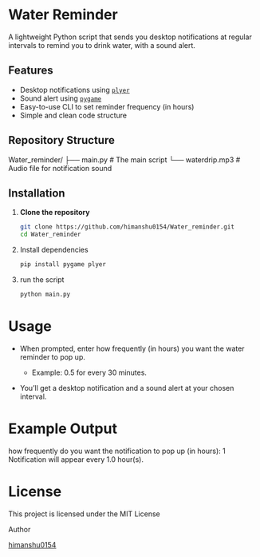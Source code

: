 # Water Reminder

A lightweight Python script that sends you desktop notifications at regular intervals to remind you to drink water, with a sound alert.

## Features

- Desktop notifications using [`plyer`](https://plyer.readthedocs.io/en/latest/)
- Sound alert using [`pygame`](https://www.pygame.org/)
- Easy-to-use CLI to set reminder frequency (in hours)
- Simple and clean code structure

## Repository Structure

Water_reminder/ ├── main.py              # The main script 
                └── waterdrip.mp3        # Audio file for notification sound

## Installation

1. **Clone the repository**

    ```bash
    git clone https://github.com/himanshu0154/Water_reminder.git
    cd Water_reminder

2. Install dependencies
    
    ```bash
    pip install pygame plyer

3. run the script 

    ```bash
    python main.py

# Usage

* When prompted, enter how frequently (in hours) you want the water reminder to pop up.

    * Example: 0.5 for every 30 minutes.


* You’ll get a desktop notification and a sound alert at your chosen interval.


# Example Output

how frequently do you want the notification to pop up (in hours): 1
Notification will appear every 1.0 hour(s).

# License

This project is licensed under the MIT License

Author 

[himanshu0154](https://github.com/himanshu0154)